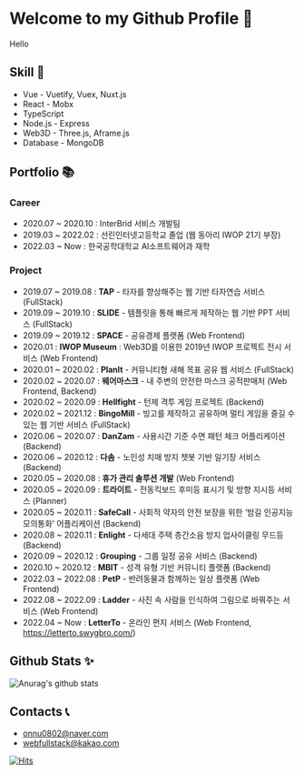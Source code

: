 # Welcome to my Github Profile 👋

Hello

## Skill 🔨

- Vue - Vuetify, Vuex, Nuxt.js
- React - Mobx
- TypeScript
- Node.js - Express
- Web3D - Three.js, Aframe.js
- Database - MongoDB

## Portfolio 📚

### Career

- 2020.07 ~ 2020.10 : InterBrid 서비스 개발팀
- 2019.03 ~ 2022.02 : 선린인터넷고등학교 졸업 (웹 동아리 IWOP 21기 부장)
- 2022.03 ~ Now : 한국공학대학교 AI소프트웨어과 재학

### Project

- 2019.07 ~ 2019.08 : **TAP** - 타자를 향상해주는 웹 기반 타자연습 서비스 (FullStack)
- 2019.09 ~ 2019.10 : **SLIDE** - 템플릿을 통해 빠르게 제작하는 웹 기반 PPT 서비스 (FullStack)
- 2019.09 ~ 2019.12 : **SPACE** - 공유경제 플랫폼 (Web Frontend)
- 2020.01 : **IWOP Museum** : Web3D를 이용한 2019년 IWOP 프로젝트 전시 서비스 (Web Frontend)
- 2020.01 ~ 2020.02 : **PlanIt** - 커뮤니티형 새해 목표 공유 웹 서비스 (FullStack)
- 2020.02 ~ 2020.07 : **웨어마스크** - 내 주변의 안전한 마스크 공적판매처 (Web Frontend, Backend)
- 2020.02 ~ 2020.09 : **Hellfight** - 턴제 격투 게임 프로젝트 (Backend)
- 2020.02 ~ 2021.12 : **BingoMill** - 빙고를 제작하고 공유하며 멀티 게임을 즐길 수 있는 웹 기반 서비스 (FullStack)
- 2020.06 ~ 2020.07 : **DanZam** - 사용시간 기준 수면 패턴 체크 어플리케이션 (Backend)
- 2020.06 ~ 2020.12 : **다솜** - 노인성 치매 방지 챗봇 기반 일기장 서비스 (Backend)
- 2020.05 ~ 2020.08 : **휴가 관리 솔루션 개발** (Web Frontend)
- 2020.05 ~ 2020.09 : **트라이트** - 전동킥보드 후미등 표시기 및 방향 지시등 서비스 (Planner)
- 2020.05 ~ 2020.11 : **SafeCall** - 사회적 약자의 안전 보장을 위한 ‘밤길 인공지능 모의통화’ 어플리케이션 (Backend)
- 2020.08 ~ 2020.11 : **Enlight** - 다세대 주택 층간소음 방지 업사이클링 무드등 (Backend)
- 2020.09 ~ 2020.12 : **Grouping** - 그룹 일정 공유 서비스 (Backend)
- 2020.10 ~ 2020.12 : **MBIT** - 성격 유형 기반 커뮤니티 플랫폼 (Backend)
- 2022.03 ~ 2022.08 : **PetP** - 반려동물과 함께하는 일상 플랫폼 (Web Frontend)
- 2022.08 ~ 2022.09 : **Ladder** - 사진 속 사람을 인식하여 그림으로 바꿔주는 서비스 (Web Frontend)
- 2022.04 ~ Now : **LetterTo** - 온라인 편지 서비스 (Web Frontend, https://letterto.swygbro.com/)

## Github Stats ✨

![Anurag's github stats](https://github-readme-stats.vercel.app/api?username=TaeMinY)

## Contacts 📞

- onnu0802@naver.com
- webfullstack@kakao.com

[![Hits](https://hits.seeyoufarm.com/api/count/incr/badge.svg?url=https%3A%2F%2Fgithub.com%2Ftaeminy%2Fhit-counter&count_bg=%2379C83D&title_bg=%23555555&icon=&icon_color=%23E7E7E7&title=hits&edge_flat=false)](https://hits.seeyoufarm.com)
